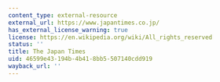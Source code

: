 ```yaml
---
content_type: external-resource
external_url: https://www.japantimes.co.jp/
has_external_license_warning: true
license: https://en.wikipedia.org/wiki/All_rights_reserved
status: ''
title: The Japan Times
uid: 46599e43-194b-4b41-8bb5-507140cdd919
wayback_url: ''
---
```

